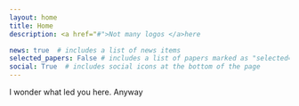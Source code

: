 ```yaml
---
layout: home
title: Home
description: <a href="#">Not many logos </a>here

news: true  # includes a list of news items
selected_papers: False # includes a list of papers marked as "selected={true}"
social: True  # includes social icons at the bottom of the page
---
```


I wonder what led you here. Anyway